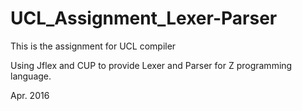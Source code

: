 # UCL_Assignment_Lexer-Parser

This is the assignment for UCL compiler

Using Jflex and CUP to provide Lexer and Parser for Z programming language. 

Apr. 2016
